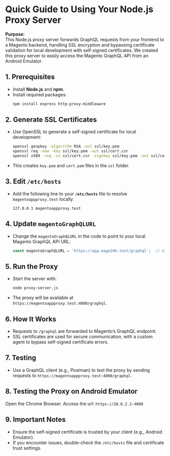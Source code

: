 
# Quick Guide to Using Your Node.js Proxy Server

**Purpose**:  
This Node.js proxy server forwards GraphQL requests from your frontend to a Magento backend, handling SSL encryption and bypassing certificate validation for local development with self-signed certificates. We created this proxy server to easily access the Magento GraphQL API from an Android Emulator.

## 1. Prerequisites
- Install **Node.js** and **npm**.
- Install required packages:  
  ```bash
  npm install express http-proxy-middleware
  ```

## 2. Generate SSL Certificates
- Use OpenSSL to generate a self-signed certificate for local development:
  ```bash
  openssl genpkey -algorithm RSA -out ssl/key.pem
  openssl req -new -key ssl/key.pem -out ssl/cert.csr
  openssl x509 -req -in ssl/cert.csr -signkey ssl/key.pem -out ssl/cert.pem
  ```
- This creates `key.pem` and `cert.pem` files in the `ssl` folder.

## 3. Edit `/etc/hosts`
- Add the following line to your **`/etc/hosts`** file to resolve `magentoappproxy.test` locally:
  ```text
  127.0.0.1 magentoappproxy.test
  ```

## 4. Update `magentoGraphQLURL`
- Change the `magentoGraphQLURL` in the code to point to your local Magento GraphQL API URL:
  ```js
  const magentoGraphQLURL = 'https://app.mage246.test/graphql';  // Update if needed
  ```

## 5. Run the Proxy
- Start the server with:
  ```bash
  node proxy-server.js
  ```
- The proxy will be available at `https://magentoappproxy.test:4000/graphql`.

## 6. How It Works
- Requests to `/graphql` are forwarded to Magento’s GraphQL endpoint.
- SSL certificates are used for secure communication, with a custom agent to bypass self-signed certificate errors.

## 7. Testing
- Use a GraphQL client (e.g., Postman) to test the proxy by sending requests to `https://magentoappproxy.test:4000/graphql`.

## 8. Testing the Proxy on Android Emulator

Open the Chrome Browser. Access the url: `https://10.0.2.2:4000`

## 9. Important Notes
- Ensure the self-signed certificate is trusted by your client (e.g., Android Emulator).
- If you encounter issues, double-check the `/etc/hosts` file and certificate trust settings.
